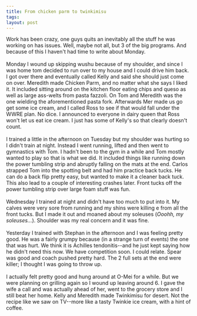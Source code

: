 ```yaml
---
title: From chicken parm to twinkimisu
tags: 
layout: post
---
```

Work has been crazy, one guys quits an inevitably all the stuff he was working on has issues.  Well, maybe not all, but 3 of the big programs.  And because of this I haven't had time to write about Monday.<br /><br />Monday I wound up skipping wushu because of my shoulder, and since I was home tom decided to run over to my house and I could drive him back.  I got over there and eventually called Kelly and said she should just come on over.  Meredith made Chicken Parm, and no matter what she says I liked it.  It included sitting around on the kitchen floor eating chips and queso as well as large ass-welts from pasta fazzoli. On Tom and Meredith was the one wielding the aforementioned pasta fork. Afterwards Mer made us go get some ice cream, and I called Ross to see if that would fall under the WWRE plan.  No dice.  I announced to everyone in dairy queen that Ross won't let us eat ice cream.  I just has some of Kelly's so that clearly doesn't count.   <br /><br />I trained a little in the afternoon on Tuesday but my shoulder was hurting so I didn't train at night.  Instead I went running, lifted and then went to gymnastics with Tom.  I hadn't been to the gym in a while and Tom mostly wanted to play so that is what we did.  It included things like running down the power tumbling strip and abruptly falling on the mats at the end.  Carlos strapped Tom into the spotting belt and had him practice back tucks.  He can do a back flip pretty easy, but wanted to make it a cleaner back tuck.  This also lead to a couple of interesting crashes later.  Front tucks off the power tumbling strip over large foam stuff was fun.   <br /><br />Wednesday I trained at night and didn't have too much to put into it.  My calves were very sore from running and my shins were killing e from all the front tucks.  But I made it out and moaned about my soleuses (<i>Ooohh, my soleuses...</i>).  Shoulder was my real concern and it was fine.<br /><br />Yesterday I trained with Stephan in the afternoon and I was feeling pretty good.  He was a fairly grumpy because (in a strange turn of events) the one that was hurt.  We think it is Achilles tendonitis--and he just kept saying how he didn't need this now. We have competition soon.  I could relate. Spear was good and coach pushed pretty hard.  The 2 full sets at the end were killer; I thought I was going to throw up.  <br /><br />I actually felt pretty good and hung around at O-Mei for a while.  But we were planning on grilling again so I wound up leaving around 6.  I gave the wife a call and was actually ahead of her, went to the grocery store and I still beat her home.  Kelly and Meredith made Twinkimisu for desert.  Not the recipe like we saw on TV--more like a tasty Twinkie ice cream, with a hint of coffee.
